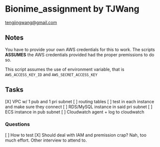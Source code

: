 # Bionime_assignment by TJWang

tengjingwang@gmail.com

## Notes

You have to provide your own AWS credentials for this to work. The scripts **ASSUMES** the AWS credentials provided had the proper premissions to do so.

This script assumes the use of environment variable, that is `AWS_ACCESS_KEY_ID` and `AWS_SECRET_ACCESS_KEY`

## Tasks

[X] VPC w/ 1 pub and 1 pri subnet
    [ ] routing tables
    [ ] test in each instance and make sure they connect
    [ ] RDS/MySQL instance in said pri subnet
    [ ] ECS instance in pub subnet
        [ ] Cloudwatch agent + log to cloudwatch

### Questions

[ ] How to test
[X] Should deal with IAM and premission crap?
    Nah, too much effort. Other interview to attend to.

